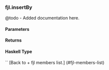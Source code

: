### fjl.insertBy
@todo - Added documentation here.

#### Parameters

#### Returns
 
#### Haskell Type
``
[Back to  + fjl members list.]
(#fjl-members-list)
